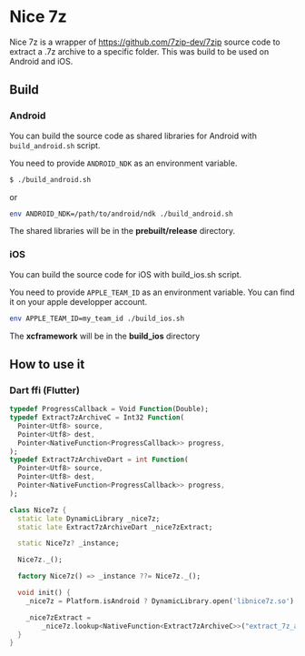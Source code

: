 # Nice 7z

Nice 7z is a wrapper of https://github.com/7zip-dev/7zip source code to extract a .7z archive to a specific folder. This was build to be used on Android and iOS.

## Build

### Android

You can build the source code as shared libraries for Android with `build_android.sh` script.

You need to provide `ANDROID_NDK` as an environment variable.

```sh
$ ./build_android.sh
```

or

```sh
env ANDROID_NDK=/path/to/android/ndk ./build_android.sh
```

The shared libraries will be in the **prebuilt/release** directory.

### iOS

You can build the source code for iOS with build_ios.sh script.

You need to provide `APPLE_TEAM_ID` as an environment variable. You can find it on your apple developper account.

```sh
env APPLE_TEAM_ID=my_team_id ./build_ios.sh
```

The **xcframework** will be in the **build_ios** directory

## How to use it

### Dart ffi (Flutter)

```dart
typedef ProgressCallback = Void Function(Double);
typedef Extract7zArchiveC = Int32 Function(
  Pointer<Utf8> source,
  Pointer<Utf8> dest,
  Pointer<NativeFunction<ProgressCallback>> progress,
);
typedef Extract7zArchiveDart = int Function(
  Pointer<Utf8> source,
  Pointer<Utf8> dest,
  Pointer<NativeFunction<ProgressCallback>> progress,
);

class Nice7z {
  static late DynamicLibrary _nice7z;
  static late Extract7zArchiveDart _nice7zExtract;

  static Nice7z? _instance;

  Nice7z._();

  factory Nice7z() => _instance ??= Nice7z._();

  void init() {
    _nice7z = Platform.isAndroid ? DynamicLibrary.open('libnice7z.so') : DynamicLibrary.process();

    _nice7zExtract =
        _nice7z.lookup<NativeFunction<Extract7zArchiveC>>("extract_7z_archive").asFunction<Extract7zArchiveDart>();
  }
}

```
